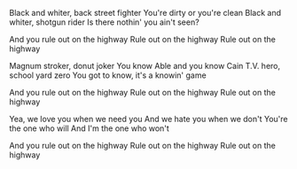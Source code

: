 Black and whiter, back street fighter
You're dirty or you're clean
Black and whiter, shotgun rider
Is there nothin' you ain't seen?

And you rule out on the highway
Rule out on the highway
Rule out on the highway

Magnum stroker, donut joker
You know Able and you know Cain
T.V. hero, school yard zero
You got to know, it's a knowin' game

And you rule out on the highway
Rule out on the highway
Rule out on the highway

Yea, we love you when we need you
And we hate you when we don't
You're the one who will
And I'm the one who won't

And you rule out on the highway
Rule out on the highway
Rule out on the highway
